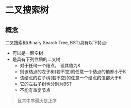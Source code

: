 # 二叉搜索树

## 概念
二叉搜索树(Binary Search Tree, BST)具有以下特点:
- 可以是一颗空树
- 是具有下列性质的二叉树
    - 对于任何一个结点， 设其值为K
    - 则该结点的左子树(若不空)的任意一个结点的值都小于K
    - 该结点的右子树(若不空)的任意一个结点的值都大于K
    - 它的左右子树也分别为BST
    - 不能有重复节点

> 且其中序遍历是正序




